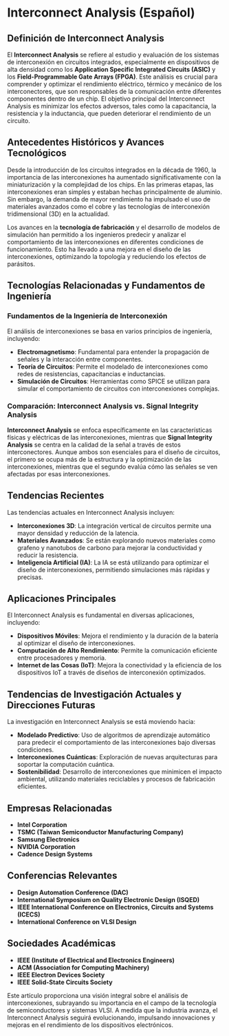 # Interconnect Analysis (Español)

## Definición de Interconnect Analysis

El **Interconnect Analysis** se refiere al estudio y evaluación de los sistemas de interconexión en circuitos integrados, especialmente en dispositivos de alta densidad como los **Application Specific Integrated Circuits (ASIC)** y los **Field-Programmable Gate Arrays (FPGA)**. Este análisis es crucial para comprender y optimizar el rendimiento eléctrico, térmico y mecánico de los interconectores, que son responsables de la comunicación entre diferentes componentes dentro de un chip. El objetivo principal del Interconnect Analysis es minimizar los efectos adversos, tales como la capacitancia, la resistencia y la inductancia, que pueden deteriorar el rendimiento de un circuito.

## Antecedentes Históricos y Avances Tecnológicos

Desde la introducción de los circuitos integrados en la década de 1960, la importancia de las interconexiones ha aumentado significativamente con la miniaturización y la complejidad de los chips. En las primeras etapas, las interconexiones eran simples y estaban hechas principalmente de aluminio. Sin embargo, la demanda de mayor rendimiento ha impulsado el uso de materiales avanzados como el cobre y las tecnologías de interconexión tridimensional (3D) en la actualidad.

Los avances en la **tecnología de fabricación** y el desarrollo de modelos de simulación han permitido a los ingenieros predecir y analizar el comportamiento de las interconexiones en diferentes condiciones de funcionamiento. Esto ha llevado a una mejora en el diseño de las interconexiones, optimizando la topología y reduciendo los efectos de parásitos.

## Tecnologías Relacionadas y Fundamentos de Ingeniería

### Fundamentos de la Ingeniería de Interconexión

El análisis de interconexiones se basa en varios principios de ingeniería, incluyendo:

- **Electromagnetismo**: Fundamental para entender la propagación de señales y la interacción entre componentes.
- **Teoría de Circuitos**: Permite el modelado de interconexiones como redes de resistencias, capacitancias e inductancias.
- **Simulación de Circuitos**: Herramientas como SPICE se utilizan para simular el comportamiento de circuitos con interconexiones complejas.

### Comparación: Interconnect Analysis vs. Signal Integrity Analysis

**Interconnect Analysis** se enfoca específicamente en las características físicas y eléctricas de las interconexiones, mientras que **Signal Integrity Analysis** se centra en la calidad de la señal a través de estos interconectores. Aunque ambos son esenciales para el diseño de circuitos, el primero se ocupa más de la estructura y la optimización de las interconexiones, mientras que el segundo evalúa cómo las señales se ven afectadas por esas interconexiones.

## Tendencias Recientes

Las tendencias actuales en Interconnect Analysis incluyen:

- **Interconexiones 3D**: La integración vertical de circuitos permite una mayor densidad y reducción de la latencia.
- **Materiales Avanzados**: Se están explorando nuevos materiales como grafeno y nanotubos de carbono para mejorar la conductividad y reducir la resistencia.
- **Inteligencia Artificial (IA)**: La IA se está utilizando para optimizar el diseño de interconexiones, permitiendo simulaciones más rápidas y precisas.

## Aplicaciones Principales

El Interconnect Analysis es fundamental en diversas aplicaciones, incluyendo:

- **Dispositivos Móviles**: Mejora el rendimiento y la duración de la batería al optimizar el diseño de interconexiones.
- **Computación de Alto Rendimiento**: Permite la comunicación eficiente entre procesadores y memoria.
- **Internet de las Cosas (IoT)**: Mejora la conectividad y la eficiencia de los dispositivos IoT a través de diseños de interconexión optimizados.

## Tendencias de Investigación Actuales y Direcciones Futuras

La investigación en Interconnect Analysis se está moviendo hacia:

- **Modelado Predictivo**: Uso de algoritmos de aprendizaje automático para predecir el comportamiento de las interconexiones bajo diversas condiciones.
- **Interconexiones Cuánticas**: Exploración de nuevas arquitecturas para soportar la computación cuántica.
- **Sostenibilidad**: Desarrollo de interconexiones que minimicen el impacto ambiental, utilizando materiales reciclables y procesos de fabricación eficientes.

## Empresas Relacionadas

- **Intel Corporation**
- **TSMC (Taiwan Semiconductor Manufacturing Company)**
- **Samsung Electronics**
- **NVIDIA Corporation**
- **Cadence Design Systems**

## Conferencias Relevantes

- **Design Automation Conference (DAC)**
- **International Symposium on Quality Electronic Design (ISQED)**
- **IEEE International Conference on Electronics, Circuits and Systems (ICECS)**
- **International Conference on VLSI Design**

## Sociedades Académicas

- **IEEE (Institute of Electrical and Electronics Engineers)**
- **ACM (Association for Computing Machinery)**
- **IEEE Electron Devices Society**
- **IEEE Solid-State Circuits Society**

Este artículo proporciona una visión integral sobre el análisis de interconexiones, subrayando su importancia en el campo de la tecnología de semiconductores y sistemas VLSI. A medida que la industria avanza, el Interconnect Analysis seguirá evolucionando, impulsando innovaciones y mejoras en el rendimiento de los dispositivos electrónicos.